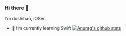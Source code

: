 ### Hi there 👋

<!--
**dushihao/dushihao** is a ✨ _special_ ✨ repository because its `README.md` (this file) appears on your GitHub profile.

Here are some ideas to get you started:

- 🔭 I’m currently working on ...
- 🌱 I’m currently learning ...
- 👯 I’m looking to collaborate on ...
- 🤔 I’m looking for help with ...
- 💬 Ask me about ...
- 📫 How to reach me: ...
- 😄 Pronouns: ...
- ⚡ Fun fact: ...
-->

I'm dushihao, iOSer.
- 🌱 I’m currently learning Swift [![Anurag's github stats](https://github-readme-stats.vercel.app/api?username=dushihao&theme=react&show_icons=true)](https://github.com/anuraghazra/github-readme-stats)

